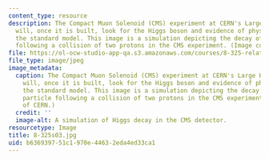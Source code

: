 ```yaml
---
content_type: resource
description: The Compact Muon Solenoid (CMS) experiment at CERN's Large Hadron Collider
  will, once it is built, look for the Higgs boson and evidence of physics beyond
  the standard model. This image is a simulation depicting the decay of a Higgs particle
  following a collision of two protons in the CMS experiment. (Image courtesy of CERN.)
file: https://ol-ocw-studio-app-qa.s3.amazonaws.com/courses/8-325-relativistic-quantum-field-theory-iii-spring-2007/b636939751c1970e44632eda4ed33ca1_8-325s03.jpg
file_type: image/jpeg
image_metadata:
  caption: The Compact Muon Solenoid (CMS) experiment at CERN's Large Hadron Collider
    will, once it is built, look for the Higgs boson and evidence of physics beyond
    the standard model. This image is a simulation depicting the decay of a Higgs
    particle following a collision of two protons in the CMS experiment. (Image courtesy
    of CERN.)
  credit: ''
  image-alt: A simulation of Higgs decay in the CMS detector.
resourcetype: Image
title: 8-325s03.jpg
uid: b6369397-51c1-970e-4463-2eda4ed33ca1
---
```

